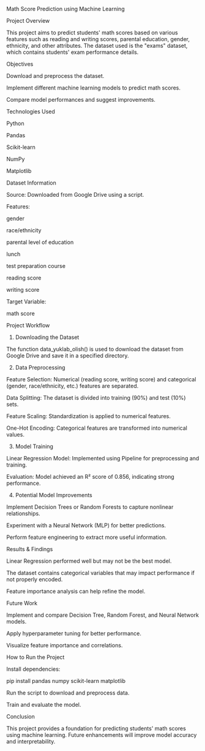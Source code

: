 Math Score Prediction using Machine Learning

Project Overview

This project aims to predict students' math scores based on various features such as reading and writing scores, parental education, gender, ethnicity, and other attributes. The dataset used is the "exams" dataset, which contains students' exam performance details.

Objectives

Download and preprocess the dataset.

Implement different machine learning models to predict math scores.

Compare model performances and suggest improvements.

Technologies Used

Python

Pandas

Scikit-learn

NumPy

Matplotlib

Dataset Information

Source: Downloaded from Google Drive using a script.

Features:

gender

race/ethnicity

parental level of education

lunch

test preparation course

reading score

writing score

Target Variable:

math score

Project Workflow

1. Downloading the Dataset

The function data_yuklab_olish() is used to download the dataset from Google Drive and save it in a specified directory.

2. Data Preprocessing

Feature Selection: Numerical (reading score, writing score) and categorical (gender, race/ethnicity, etc.) features are separated.

Data Splitting: The dataset is divided into training (90%) and test (10%) sets.

Feature Scaling: Standardization is applied to numerical features.

One-Hot Encoding: Categorical features are transformed into numerical values.

3. Model Training

Linear Regression Model: Implemented using Pipeline for preprocessing and training.

Evaluation: Model achieved an R² score of 0.856, indicating strong performance.

4. Potential Model Improvements

Implement Decision Trees or Random Forests to capture nonlinear relationships.

Experiment with a Neural Network (MLP) for better predictions.

Perform feature engineering to extract more useful information.

Results & Findings

Linear Regression performed well but may not be the best model.

The dataset contains categorical variables that may impact performance if not properly encoded.

Feature importance analysis can help refine the model.

Future Work

Implement and compare Decision Tree, Random Forest, and Neural Network models.

Apply hyperparameter tuning for better performance.

Visualize feature importance and correlations.

How to Run the Project

Install dependencies:

pip install pandas numpy scikit-learn matplotlib

Run the script to download and preprocess data.

Train and evaluate the model.

Conclusion

This project provides a foundation for predicting students' math scores using machine learning. Future enhancements will improve model accuracy and interpretability.
